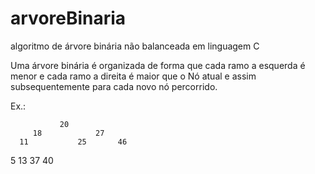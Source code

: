 # arvoreBinaria
algoritmo de árvore binária não balanceada em linguagem C


Uma árvore binária é organizada de forma que cada ramo a esquerda é menor e cada ramo a direita é maior que o Nó atual e assim subsequentemente para cada novo nó percorrido.

Ex.:

               20
         18            27  
      11           25       46
   5      13             37
                            40
                          
